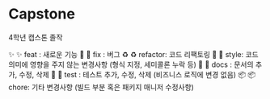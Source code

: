 # Capstone
4학년 캡스톤 졸작

✨ :sparkles: feat : 새로운 기능
🐛 :bug: fix : 버그
♻️ :recycle: refactor: 코드 리팩토링
💅 :nail_care: style: 코드 의미에 영향을 주지 않는 변경사항 (형식 지정, 세미콜론 누락 등)
📝 :memo: docs : 문서의 추가, 수정, 삭제
🧪 :test_tube: test : 테스트 추가, 수정, 삭제 (비즈니스 로직에 변경 없음)
📦️ :package: chore: 기타 변경사항 (빌드 부분 혹은 패키지 매니저 수정사항)
